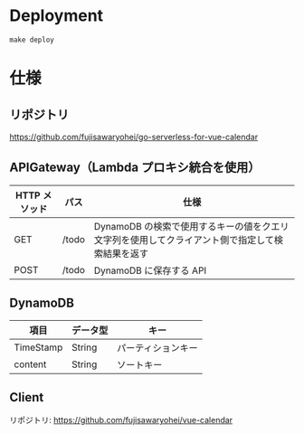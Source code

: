 # Deployment
```shell
make deploy
```
# 仕様

## リポジトリ

https://github.com/fujisawaryohei/go-serverless-for-vue-calendar

## APIGateway（Lambda プロキシ統合を使用）

| HTTP メソッド | パス  | 仕様                                                                                            |
| ------------- | ----- | ----------------------------------------------------------------------------------------------- |
| GET           | /todo | DynamoDB の検索で使用するキーの値をクエリ文字列を使用してクライアント側で指定して検索結果を返す |
| POST          | /todo | DynamoDB に保存する API                                                                         |

## DynamoDB

| 項目      | データ型 | キー               |
| --------- | -------- | ------------------ |
| TimeStamp | String   | パーティションキー |
| content   | String   | ソートキー         |

## Client
リポジトリ: https://github.com/fujisawaryohei/vue-calendar
